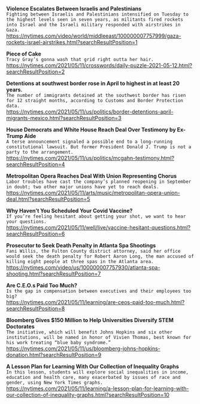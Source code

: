**Violence Escalates Between Israelis and Palestinians**\
`Fighting between Israelis and Palestinians intensified on Tuesday to the highest levels seen in seven years, as militants fired rockets into Israel and the Israeli military responded with airstrikes in Gaza.`\
https://nytimes.com/video/world/middleeast/100000007757999/gaza-rockets-israel-airstrikes.html?searchResultPosition=1

**Piece of Cake**\
`Tracy Gray’s gonna wash that grid right outta her hair.`\
https://nytimes.com/2021/05/11/crosswords/daily-puzzle-2021-05-12.html?searchResultPosition=2

**Detentions at southwest border rose in April to highest in at least 20 years.**\
`The number of immigrants detained at the southwest border has risen for 12 straight months, according to Customs and Border Protection data.`\
https://nytimes.com/2021/05/11/us/politics/border-detentions-april-migrants-mexico.html?searchResultPosition=3

**House Democrats and White House Reach Deal Over Testimony by Ex-Trump Aide**\
`A terse announcement signaled a possible end to a long-running constitutional lawsuit. But former President Donald J. Trump is not a party to the arrangement.`\
https://nytimes.com/2021/05/11/us/politics/mcgahn-testimony.html?searchResultPosition=4

**Metropolitan Opera Reaches Deal With Union Representing Chorus**\
`Labor troubles have cast the company’s planned reopening in September in doubt; two other major unions have yet to reach deals.`\
https://nytimes.com/2021/05/11/arts/music/metropolitan-opera-union-deal.html?searchResultPosition=5

**Why Haven’t You Scheduled Your Covid Vaccine?**\
`If you’re feeling hesitant about getting your shot, we want to hear your questions.`\
https://nytimes.com/2021/05/11/well/live/vaccine-hesitant-questions.html?searchResultPosition=6

**Prosecutor to Seek Death Penalty in Atlanta Spa Shootings**\
`Fani Willis, the Fulton County district attorney, said her office would seek the death penalty for Robert Aaron Long, the man accused of killing eight people at three spas in the Atlanta area.`\
https://nytimes.com/video/us/100000007757930/atlanta-spa-shooting.html?searchResultPosition=7

**Are C.E.O.s Paid Too Much?**\
`Is the gap in compensation between executives and their employees too big?`\
https://nytimes.com/2021/05/11/learning/are-ceos-paid-too-much.html?searchResultPosition=8

**Bloomberg Gives $150 Million to Help Universities Diversify STEM Doctorates**\
`The initiative, which will benefit Johns Hopkins and six other institutions, will be named in honor of Vivien Thomas, best known for his work treating “blue baby syndrome.”`\
https://nytimes.com/2021/05/11/us/bloomberg-johns-hopkins-donation.html?searchResultPosition=9

**A Lesson Plan for Learning With Our Collection of Inequality Graphs**\
`In this lesson, students will explore social inequalities in income, education and health care, many exacerbated by issues of race and gender, using New York Times graphs.`\
https://nytimes.com/2021/05/11/learning/a-lesson-plan-for-learning-with-our-collection-of-inequality-graphs.html?searchResultPosition=10

